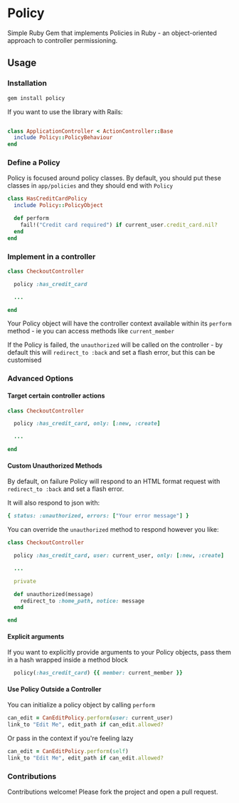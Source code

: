 # Policy

Simple Ruby Gem that implements Policies in Ruby - an object-oriented
approach to controller permissioning.

## Usage

### Installation

```ruby
gem install policy
````

If you want to use the library with Rails:

```ruby

class ApplicationController < ActionController::Base
  include Policy::PolicyBehaviour
end
```

### Define a Policy

Policy is focused around policy classes. By default, you should put these
classes in `app/policies` and they should end with `Policy`

```ruby
class HasCreditCardPolicy
  include Policy::PolicyObject

  def perform
    fail!("Credit card required") if current_user.credit_card.nil?
  end
end
```

### Implement in a controller

```ruby
class CheckoutController

  policy :has_credit_card

  ...

end
```

Your Policy object will have the controller context available within its
`perform` method - ie you can access methods like `current_member`

If the Policy is failed, the `unauthorized` will be called on the controller -
by default this will `redirect_to :back` and set a flash error, but this can
be customised

### Advanced Options

#### Target certain controller actions


```ruby
class CheckoutController

  policy :has_credit_card, only: [:new, :create]

  ...

end
```

#### Custom Unauthorized Methods

By default, on failure Policy will respond to an HTML format request with
`redirect_to :back` and set a flash error.

It will also respond to json with:
```ruby
{ status: :unauthorized, errors: ["Your error message"] }
```

You can override the `unauthorized` method to respond however you like:

```ruby
class CheckoutController

  policy :has_credit_card, user: current_user, only: [:new, :create]

  ...

  private

  def unauthorized(message)
    redirect_to :home_path, notice: message
  end

end
```


#### Explicit arguments

If you want to explicitly provide arguments to your Policy objects, pass them
in a hash wrapped inside a method block

```ruby
  policy(:has_credit_card) {{ member: current_member }}
```

#### Use Policy Outside a Controller

You can initialize a policy object by calling `perform`

```ruby
can_edit = CanEditPolicy.perform(user: current_user)
link_to "Edit Me", edit_path if can_edit.allowed?
```

Or pass in the context if you're feeling lazy

```ruby
can_edit = CanEditPolicy.perform(self)
link_to "Edit Me", edit_path if can_edit.allowed?
```


### Contributions

Contributions welcome! Please fork the project and open a pull request.